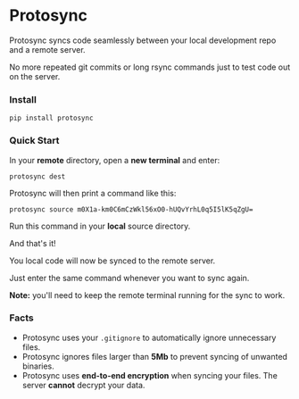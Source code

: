 # Protosync

Protosync syncs code seamlessly between your local development repo and a remote server. 

No more repeated git commits or long rsync commands just to test code out on the server.


### Install
```
pip install protosync
```


### Quick Start

In your **remote** directory, open a **new terminal** and enter:
```
protosync dest
```
Protosync will then print a command like this:
```
protosync source m0X1a-km0C6mCzWkl56xO0-hUQvYrhL0q5I5lK5qZgU=
```
Run this command in your **local** source directory.

And that's it! 

You local code will now be synced to the remote server.  

Just enter the same command whenever you want to sync again.

**Note:** you'll need to keep the remote terminal running for the sync to work.

### Facts

* Protosync uses your ```.gitignore``` to automatically ignore unnecessary files.
* Protosync ignores files larger than **5Mb** to prevent syncing of unwanted binaries.
* Protosync uses **end-to-end encryption** when syncing your files. The server **cannot** decrypt your data.
